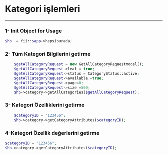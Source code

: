 # Kategori işlemleri 
_________________


### 1- Init Object for Usage

````php
$hb  = Yii::$app->hepsiburada;
````

### 2- Tüm Kategori Bilgilerini getirme 


````php
    $getAllCategoryRequest = new GetAllCategoryRequestmodel();
    $getAllCategoryRequest->leaf = true;
    $getAllCategoryRequest->status = CategoryStatus::active;
    $getAllCategoryRequest->available =true;
    $getAllCategoryRequest->page=0;
    $getAllCategoryRequest->size =500;
    $hb->category->getAllCategories($getAllCategoryRequest);
````

### 3- Kategori Özelliklerini getirme
````php
    $categoryID = "123456";
    $hb->category->getCategoryAttributes($categoryID);
````

### 4-Kategori Özellik değerlerini getirme

```php
$categoryID = "123456";
$hb->category->getCategoryAttributes($categoryID);

```
